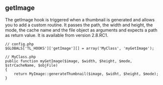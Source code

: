 getImage
--------

The getImage hook is triggered when a thumbnail is generated and allows you to add a custom routine. It passes the path, the width and height, the mode, the cache name and the file object as arguments and expects a path as return value. It is available from version 2.8.RC1.

	// config.php
	$GLOBALS['TL_HOOKS']['getImage'][] = array('MyClass', 'myGetImage');
	 
	// MyClass.php
	public function myGetImage($image, $width, $height, $mode, $strCacheName, $objFile)
	{
	    return MyImage::generateThumbnail($image, $widht, $height, $mode);
	}
